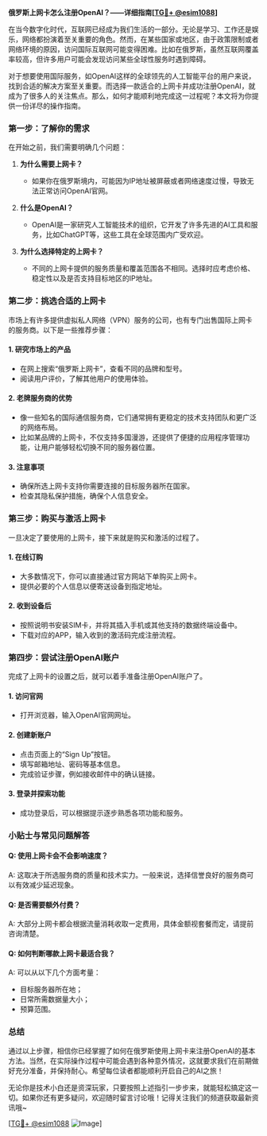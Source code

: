 **俄罗斯上网卡怎么注册OpenAI？——详细指南[[TG💪+ @esim1088](https://t.me/s/esim1088)]**

在当今数字化时代，互联网已经成为我们生活的一部分。无论是学习、工作还是娱乐，网络都扮演着至关重要的角色。然而，在某些国家或地区，由于政策限制或者网络环境的原因，访问国际互联网可能变得困难。比如在俄罗斯，虽然互联网覆盖率较高，但许多用户可能会发现访问某些全球性服务时遇到障碍。

对于想要使用国际服务，如OpenAI这样的全球领先的人工智能平台的用户来说，找到合适的解决方案至关重要。而选择一款适合的上网卡并成功注册OpenAI，就成为了很多人的关注焦点。那么，如何才能顺利地完成这一过程呢？本文将为你提供一份详尽的操作指南。

### 第一步：了解你的需求

在开始之前，我们需要明确几个问题：
1. **为什么需要上网卡？**
   - 如果你在俄罗斯境内，可能因为IP地址被屏蔽或者网络速度过慢，导致无法正常访问OpenAI官网。
   
2. **什么是OpenAI？**
   - OpenAI是一家研究人工智能技术的组织，它开发了许多先进的AI工具和服务，比如ChatGPT等，这些工具在全球范围内广受欢迎。

3. **为什么选择特定的上网卡？**
   - 不同的上网卡提供的服务质量和覆盖范围各不相同。选择时应考虑价格、稳定性以及是否支持目标地区的IP地址。

### 第二步：挑选合适的上网卡

市场上有许多提供虚拟私人网络（VPN）服务的公司，也有专门出售国际上网卡的服务商。以下是一些推荐步骤：

#### 1. 研究市场上的产品
- 在网上搜索“俄罗斯上网卡”，查看不同的品牌和型号。
- 阅读用户评价，了解其他用户的使用体验。

#### 2. 老牌服务商的优势
- 像一些知名的国际通信服务商，它们通常拥有更稳定的技术支持团队和更广泛的网络布局。
- 比如某品牌的上网卡，不仅支持多国漫游，还提供了便捷的应用程序管理功能，让用户能够轻松切换不同的服务器位置。

#### 3. 注意事项
- 确保所选上网卡支持你需要连接的目标服务器所在国家。
- 检查其隐私保护措施，确保个人信息安全。

### 第三步：购买与激活上网卡

一旦决定了要使用的上网卡，接下来就是购买和激活的过程了。

#### 1. 在线订购
- 大多数情况下，你可以直接通过官方网站下单购买上网卡。
- 提供必要的个人信息以便寄送设备到指定地址。

#### 2. 收到设备后
- 按照说明书安装SIM卡，并将其插入手机或其他支持的数据终端设备中。
- 下载对应的APP，输入收到的激活码完成注册流程。

### 第四步：尝试注册OpenAI账户

完成了上网卡的设置之后，就可以着手准备注册OpenAI账户了。

#### 1. 访问官网
- 打开浏览器，输入OpenAI官网网址。
  
#### 2. 创建新账户
- 点击页面上的“Sign Up”按钮。
- 填写邮箱地址、密码等基本信息。
- 完成验证步骤，例如接收邮件中的确认链接。

#### 3. 登录并探索功能
- 成功登录后，可以根据提示逐步熟悉各项功能和服务。

### 小贴士与常见问题解答

#### Q: 使用上网卡会不会影响速度？
A: 这取决于所选服务商的质量和技术实力。一般来说，选择信誉良好的服务商可以有效减少延迟现象。

#### Q: 是否需要额外付费？
A: 大部分上网卡都会根据流量消耗收取一定费用，具体金额视套餐而定，请提前咨询清楚。

#### Q: 如何判断哪款上网卡最适合我？
A: 可以从以下几个方面考量：
- 目标服务器所在地；
- 日常所需数据量大小；
- 预算范围。

### 总结

通过以上步骤，相信你已经掌握了如何在俄罗斯使用上网卡来注册OpenAI的基本方法。当然，在实际操作过程中可能会遇到各种意外情况，这就要求我们在前期做好充分准备，并保持耐心。希望每位读者都能顺利开启自己的AI之旅！

无论你是技术小白还是资深玩家，只要按照上述指引一步步来，就能轻松搞定这一切。如果你还有更多疑问，欢迎随时留言讨论哦！记得关注我们的频道获取最新资讯哦~

[[TG💪+ @esim1088](https://t.me/s/esim1088) ![Image](https://i.postimg.cc/4NQfJmqS/Snipaste-2025-05-13-00-14-12.png)]